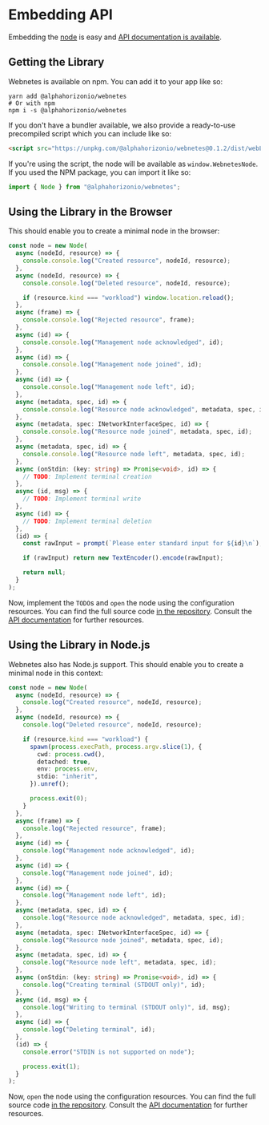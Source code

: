 # Embedding API

Embedding the [node](../components/webnetes.md) is easy and [API documentation is available](https://alphahorizonio.github.io/webnetes/classes/node.html).

## Getting the Library

Webnetes is available on npm. You can add it to your app like so:

```shell
yarn add @alphahorizonio/webnetes
# Or with npm
npm i -s @alphahorizonio/webnetes
```

If you don't have a bundler available, we also provide a ready-to-use precompiled script which you can include like so:

```html
<script src="https://unpkg.com/@alphahorizonio/webnetes@0.1.2/dist/webLibIIFE/index.iife.js"></script>
```

If you're using the script, the node will be available as `window.WebnetesNode`. If you used the NPM package, you can import it like so:

```typescript
import { Node } from "@alphahorizonio/webnetes";
```

## Using the Library in the Browser

This should enable you to create a minimal node in the browser:

```typescript
const node = new Node(
  async (nodeId, resource) => {
    console.console.log("Created resource", nodeId, resource);
  },
  async (nodeId, resource) => {
    console.console.log("Deleted resource", nodeId, resource);

    if (resource.kind === "workload") window.location.reload();
  },
  async (frame) => {
    console.console.log("Rejected resource", frame);
  },
  async (id) => {
    console.console.log("Management node acknowledged", id);
  },
  async (id) => {
    console.console.log("Management node joined", id);
  },
  async (id) => {
    console.console.log("Management node left", id);
  },
  async (metadata, spec, id) => {
    console.console.log("Resource node acknowledged", metadata, spec, id);
  },
  async (metadata, spec: INetworkInterfaceSpec, id) => {
    console.console.log("Resource node joined", metadata, spec, id);
  },
  async (metadata, spec, id) => {
    console.console.log("Resource node left", metadata, spec, id);
  },
  async (onStdin: (key: string) => Promise<void>, id) => {
    // TODO: Implement terminal creation
  },
  async (id, msg) => {
    // TODO: Implement terminal write
  },
  async (id) => {
    // TODO: Implement terminal deletion
  },
  (id) => {
    const rawInput = prompt(`Please enter standard input for ${id}\n`);

    if (rawInput) return new TextEncoder().encode(rawInput);

    return null;
  }
);
```

Now, implement the `TODO`s and `open` the node using the configuration resources. You can find the full source code [in the repository](https://github.com/alphahorizonio/webnetes/tree/main/app/webnetes_web). Consult the [API documentation](https://alphahorizonio.github.io/webnetes/classes/node.html) for further resources.

## Using the Library in Node.js

Webnetes also has Node.js support. This should enable you to create a minimal node in this context:

```typescript
const node = new Node(
  async (nodeId, resource) => {
    console.log("Created resource", nodeId, resource);
  },
  async (nodeId, resource) => {
    console.log("Deleted resource", nodeId, resource);

    if (resource.kind === "workload") {
      spawn(process.execPath, process.argv.slice(1), {
        cwd: process.cwd(),
        detached: true,
        env: process.env,
        stdio: "inherit",
      }).unref();

      process.exit(0);
    }
  },
  async (frame) => {
    console.log("Rejected resource", frame);
  },
  async (id) => {
    console.log("Management node acknowledged", id);
  },
  async (id) => {
    console.log("Management node joined", id);
  },
  async (id) => {
    console.log("Management node left", id);
  },
  async (metadata, spec, id) => {
    console.log("Resource node acknowledged", metadata, spec, id);
  },
  async (metadata, spec: INetworkInterfaceSpec, id) => {
    console.log("Resource node joined", metadata, spec, id);
  },
  async (metadata, spec, id) => {
    console.log("Resource node left", metadata, spec, id);
  },
  async (onStdin: (key: string) => Promise<void>, id) => {
    console.log("Creating terminal (STDOUT only)", id);
  },
  async (id, msg) => {
    console.log("Writing to terminal (STDOUT only)", id, msg);
  },
  async (id) => {
    console.log("Deleting terminal", id);
  },
  (id) => {
    console.error("STDIN is not supported on node");

    process.exit(1);
  }
);
```

Now, `open` the node using the configuration resources. You can find the full source code [in the repository](https://github.com/alphahorizonio/webnetes/tree/main/app/webnetes_node). Consult the [API documentation](https://alphahorizonio.github.io/webnetes/classes/node.html) for further resources.
